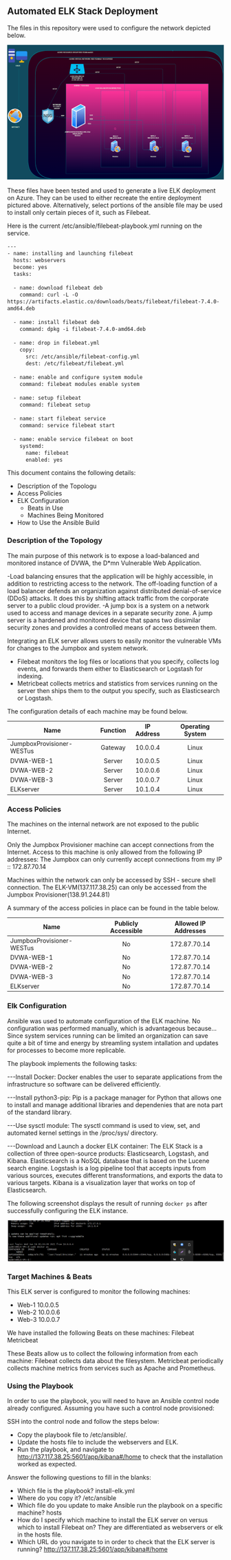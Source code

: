 ## Automated ELK Stack Deployment

The files in this repository were used to configure the network depicted below.

![alt text](https://github.com/vavakjd/cybersecurity/blob/main/clouddiagram.png)

These files have been tested and used to generate a live ELK deployment on Azure. They can be used to either recreate the entire deployment pictured above. Alternatively, select portions of the ansible file may be used to install only certain pieces of it, such as Filebeat.

Here is the current /etc/ansible/filebeat-playbook.yml running on the service.

```
---
- name: installing and launching filebeat
  hosts: webservers
  become: yes
  tasks:

  - name: download filebeat deb
    command: curl -L -O https://artifacts.elastic.co/downloads/beats/filebeat/filebeat-7.4.0-amd64.deb

  - name: install filebeat deb
    command: dpkg -i filebeat-7.4.0-amd64.deb

  - name: drop in filebeat.yml
    copy:
      src: /etc/ansible/filebeat-config.yml
      dest: /etc/filebeat/filebeat.yml

  - name: enable and configure system module
    command: filebeat modules enable system

  - name: setup filebeat
    command: filebeat setup

  - name: start filebeat service
    command: service filebeat start

  - name: enable service filebeat on boot
    systemd:
      name: filebeat
      enabled: yes
```

This document contains the following details:
- Description of the Topologu
- Access Policies
- ELK Configuration
  - Beats in Use
  - Machines Being Monitored
- How to Use the Ansible Build


### Description of the Topology

The main purpose of this network is to expose a load-balanced and monitored instance of DVWA, the D*mn Vulnerable Web Application.

-Load balancing ensures that the application will be highly accessible, in addition to restricting access to the network.  The off-loading function of a load balancer defends an organization against distributed denial-of-service (DDoS) attacks. It does this by shifting attack traffic from the corporate server to a public cloud provider. 
-A jump box is a system on a network used to access and manage devices in a separate security zone. A jump server is a hardened and monitored device that spans two dissimilar security zones and provides a controlled means of access between them.

Integrating an ELK server allows users to easily monitor the vulnerable VMs for changes to the Jumpbox and system network.
- Filebeat monitors the log files or locations that you specify, collects log events, and forwards them either to Elasticsearch or Logstash for indexing.
- Metricbeat collects metrics and statistics from services running on the server then ships them to the output you specify, such as Elasticsearch or Logstash.

The configuration details of each machine may be found below.

| Name                           | Function       | IP Address         | Operating System          |
| ------------------------------ | :------------: | :----------------: | :-----------------------: |
| JumpboxProvisioner-WESTus      | Gateway        |  10.0.0.4          | Linux                     |
| DVWA-WEB-1                     | Server         |  10.0.0.5          | Linux                     |
| DVWA-WEB-2                     | Server         |  10.0.0.6          | Linux                     |
| DVWA-WEB-3                     | Server         |  10.0.0.7          | Linux                     |
| ELKserver                      | Server         |  10.1.0.4          | Linux                     |

### Access Policies

The machines on the internal network are not exposed to the public Internet. 

Only the Jumpbox Provisioner machine can accept connections from the Internet. Access to this machine is only allowed from the following IP addresses:
The Jumpbox can only currently accept connections from my IP :: 172.87.70.14

Machines within the network can only be accessed by SSH - secure shell connection.
The ELK-VM(137.117.38.25) can only be accessed from the Jumpbox Provisioner(138.91.244.81)

A summary of the access policies in place can be found in the table below.

| Name                               | Publicly Accessible         | Allowed IP Addresses |
| ---------------------------------- | :-------------------------: | :------------------: |
| JumpboxProvisioner-WESTus          | No                          |  172.87.70.14        |
| DVWA-WEB-1                         | No                          |  172.87.70.14        |
| DVWA-WEB-2                         | No                          |  172.87.70.14        |
| DVWA-WEB-3                         | No                          |  172.87.70.14        |
| ELKserver                          | No                          |  172.87.70.14        |

### Elk Configuration

Ansible was used to automate configuration of the ELK machine. No configuration was performed manually, which is advantageous because...
Since system services running can be limited an organization can save quite a bit of time and energy by streamling system intallation and updates for processes to become more replicable.

The playbook implements the following tasks:

---Install Docker:  Docker enables the user to separate applications from the infrastructure so software can be delivered efficiently.

---Install python3-pip:  Pip is a package manager for Python that allows one to install and manage additional libraries and dependenies that are nota part of the standard library.

---Use sysctl module:  The sysctl command is used to view, set, and automated kernel settings in the /proc/sys/ directory.

---Download and Launch a docker ELK container: The ELK Stack is a collection of three open-source products: Elasticsearch, Logstash, and Kibana. Elasticsearch is a NoSQL database that is based on      the Lucene search engine. Logstash is a log pipeline tool that accepts inputs from various sources, executes different transformations, and exports the data to various targets. Kibana is a          visualization layer that works on top of Elasticsearch.

The following screenshot displays the result of running `docker ps` after successfully configuring the ELK instance.

![alt text](https://github.com/vavakjd/cybersecurity/blob/main/commandimage.png)

### Target Machines & Beats
This ELK server is configured to monitor the following machines:

- Web-1 10.0.0.5
- Web-2 10.0.0.6
- Web-3 10.0.0.7

We have installed the following Beats on these machines:
Filebeat
Metricbeat

These Beats allow us to collect the following information from each machine:
 Filebeat collects data about the filesystem.
 Metricbeat periodically collects machine metrics from services such as Apache and Prometheus.

### Using the Playbook
In order to use the playbook, you will need to have an Ansible control node already configured. Assuming you have such a control node provisioned: 

SSH into the control node and follow the steps below:
- Copy the playbook file to /etc/ansible/.
- Update the hosts file to include the webservers and ELK.
- Run the playbook, and navigate to http://137.117.38.25:5601/app/kibana#/home to check that the installation worked as expected.

Answer the following questions to fill in the blanks:
- Which file is the playbook?  install-elk.yml
- Where do you copy it?  /etc/ansible
- Which file do you update to make Ansible run the playbook on a specific machine?  hosts
- How do I specify which machine to install the ELK server on versus which to install Filebeat on?  They     are differentiated as webservers or elk in the hosts file.
- Which URL do you navigate to in order to check that the ELK server is running?  http://137.117.38.25:5601/app/kibana#/home

